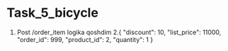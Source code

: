 # Task_5_bicycle

1. Post /order_item  logika qoshdim 
2.{
  "discount": 10,
  "list_price": 11000,
  "order_id": 999,
  "product_id": 2,
  "quantity": 1
}